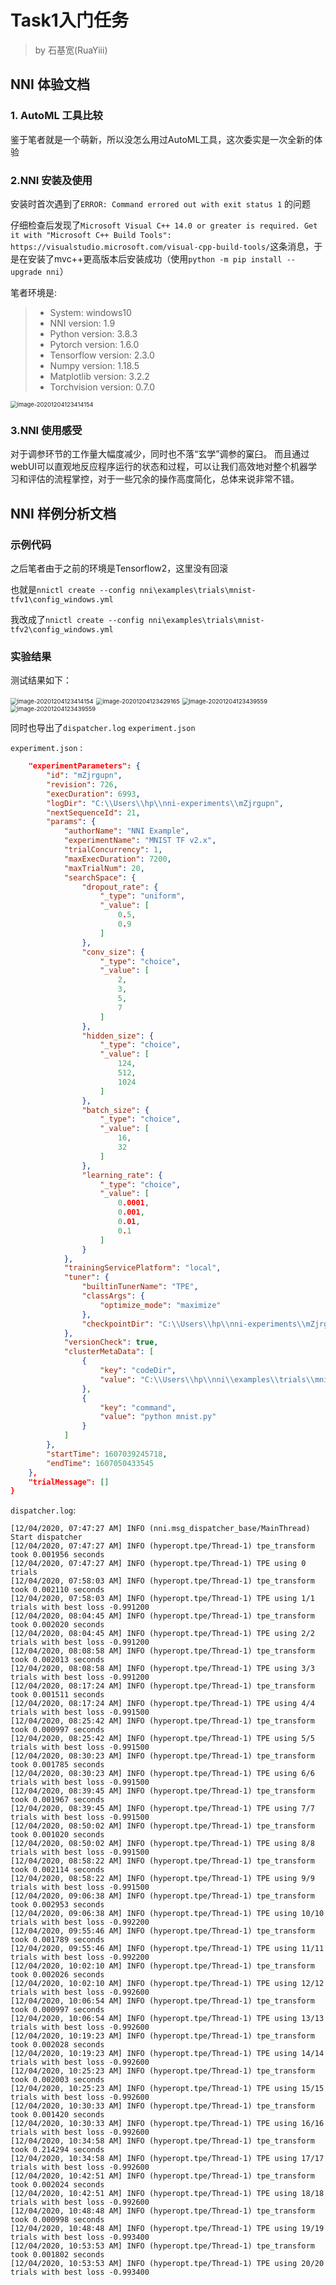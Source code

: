 # Task1入门任务

> by 石基宽(RuaYiii)
## NNI 体验文档

### 1. AutoML 工具比较

鉴于笔者就是一个萌新，所以没怎么用过AutoML工具，这次委实是一次全新的体验


### 2.NNI 安装及使用

安装时首次遇到了`ERROR: Command errored out with exit status 1` 的问题

仔细检查后发现了`Microsoft Visual C++ 14.0 or greater is required. Get it with "Microsoft C++ Build Tools": https://visualstudio.microsoft.com/visual-cpp-build-tools/`这条消息，于是在安装了mvc++更高版本后安装成功（使用`python -m pip install --upgrade nni`）

笔者环境是: 
 
> - System: windows10
> - NNI version: 1.9
> - Python version: 3.8.3
> - Pytorch version: 1.6.0
> - Tensorflow version: 2.3.0
> - Numpy version: 1.18.5
> - Matplotlib version: 3.2.2 
> - Torchvision version: 0.7.0
 

<img src="img\image-20201204123152120.png" alt="image-20201204123414154" style="zoom:67%;" />

### 3.NNI 使用感受 

对于调参环节的工作量大幅度减少，同时也不落“玄学”调参的窠臼。
而且通过webUI可以直观地反应程序运行的状态和过程，可以让我们高效地对整个机器学习和评估的流程掌控，对于一些冗余的操作高度简化，总体来说非常不错。

## NNI 样例分析文档

### 示例代码

之后笔者由于之前的环境是Tensorflow2，这里没有回滚

也就是`nnictl create --config nni\examples\trials\mnist-tfv1\config_windows.yml`

我改成了`nnictl create --config nni\examples\trials\mnist-tfv2\config_windows.yml`

### 实验结果

测试结果如下：

<img src="img\image-20201204123414154.png" alt="image-20201204123414154" style="zoom:67%;" />

<img src="img\image-20201204123429165.png" alt="image-20201204123429165" style="zoom:67%;" />

<img src="img\image-20201204123439559.png" alt="image-20201204123439559" style="zoom:67%;" />

<img src="img\image-20201204123500694.png" alt="image-20201204123439559" style="zoom:67%;" />

同时也导出了`dispatcher.log` `experiment.json`

`experiment.json` :

```json
    "experimentParameters": {
        "id": "mZjrgupn",
        "revision": 726,
        "execDuration": 6993,
        "logDir": "C:\\Users\\hp\\nni-experiments\\mZjrgupn",
        "nextSequenceId": 21,
        "params": {
            "authorName": "NNI Example",
            "experimentName": "MNIST TF v2.x",
            "trialConcurrency": 1,
            "maxExecDuration": 7200,
            "maxTrialNum": 20,
            "searchSpace": {
                "dropout_rate": {
                    "_type": "uniform",
                    "_value": [
                        0.5,
                        0.9
                    ]
                },
                "conv_size": {
                    "_type": "choice",
                    "_value": [
                        2,
                        3,
                        5,
                        7
                    ]
                },
                "hidden_size": {
                    "_type": "choice",
                    "_value": [
                        124,
                        512,
                        1024
                    ]
                },
                "batch_size": {
                    "_type": "choice",
                    "_value": [
                        16,
                        32
                    ]
                },
                "learning_rate": {
                    "_type": "choice",
                    "_value": [
                        0.0001,
                        0.001,
                        0.01,
                        0.1
                    ]
                }
            },
            "trainingServicePlatform": "local",
            "tuner": {
                "builtinTunerName": "TPE",
                "classArgs": {
                    "optimize_mode": "maximize"
                },
                "checkpointDir": "C:\\Users\\hp\\nni-experiments\\mZjrgupn\\checkpoint"
            },
            "versionCheck": true,
            "clusterMetaData": [
                {
                    "key": "codeDir",
                    "value": "C:\\Users\\hp\\nni\\examples\\trials\\mnist-tfv2\\."
                },
                {
                    "key": "command",
                    "value": "python mnist.py"
                }
            ]
        },
        "startTime": 1607039245718,
        "endTime": 1607050433545
    },
    "trialMessage": []
}
```

`dispatcher.log`: 

```log
[12/04/2020, 07:47:27 AM] INFO (nni.msg_dispatcher_base/MainThread) Start dispatcher
[12/04/2020, 07:47:27 AM] INFO (hyperopt.tpe/Thread-1) tpe_transform took 0.001956 seconds
[12/04/2020, 07:47:27 AM] INFO (hyperopt.tpe/Thread-1) TPE using 0 trials
[12/04/2020, 07:58:03 AM] INFO (hyperopt.tpe/Thread-1) tpe_transform took 0.002110 seconds
[12/04/2020, 07:58:03 AM] INFO (hyperopt.tpe/Thread-1) TPE using 1/1 trials with best loss -0.991200
[12/04/2020, 08:04:45 AM] INFO (hyperopt.tpe/Thread-1) tpe_transform took 0.002020 seconds
[12/04/2020, 08:04:45 AM] INFO (hyperopt.tpe/Thread-1) TPE using 2/2 trials with best loss -0.991200
[12/04/2020, 08:08:58 AM] INFO (hyperopt.tpe/Thread-1) tpe_transform took 0.002013 seconds
[12/04/2020, 08:08:58 AM] INFO (hyperopt.tpe/Thread-1) TPE using 3/3 trials with best loss -0.991200
[12/04/2020, 08:17:24 AM] INFO (hyperopt.tpe/Thread-1) tpe_transform took 0.001511 seconds
[12/04/2020, 08:17:24 AM] INFO (hyperopt.tpe/Thread-1) TPE using 4/4 trials with best loss -0.991500
[12/04/2020, 08:25:42 AM] INFO (hyperopt.tpe/Thread-1) tpe_transform took 0.000997 seconds
[12/04/2020, 08:25:42 AM] INFO (hyperopt.tpe/Thread-1) TPE using 5/5 trials with best loss -0.991500
[12/04/2020, 08:30:23 AM] INFO (hyperopt.tpe/Thread-1) tpe_transform took 0.001785 seconds
[12/04/2020, 08:30:23 AM] INFO (hyperopt.tpe/Thread-1) TPE using 6/6 trials with best loss -0.991500
[12/04/2020, 08:39:45 AM] INFO (hyperopt.tpe/Thread-1) tpe_transform took 0.001967 seconds
[12/04/2020, 08:39:45 AM] INFO (hyperopt.tpe/Thread-1) TPE using 7/7 trials with best loss -0.991500
[12/04/2020, 08:50:02 AM] INFO (hyperopt.tpe/Thread-1) tpe_transform took 0.001020 seconds
[12/04/2020, 08:50:02 AM] INFO (hyperopt.tpe/Thread-1) TPE using 8/8 trials with best loss -0.991500
[12/04/2020, 08:58:22 AM] INFO (hyperopt.tpe/Thread-1) tpe_transform took 0.002114 seconds
[12/04/2020, 08:58:22 AM] INFO (hyperopt.tpe/Thread-1) TPE using 9/9 trials with best loss -0.991500
[12/04/2020, 09:06:38 AM] INFO (hyperopt.tpe/Thread-1) tpe_transform took 0.002953 seconds
[12/04/2020, 09:06:38 AM] INFO (hyperopt.tpe/Thread-1) TPE using 10/10 trials with best loss -0.992200
[12/04/2020, 09:55:46 AM] INFO (hyperopt.tpe/Thread-1) tpe_transform took 0.001789 seconds
[12/04/2020, 09:55:46 AM] INFO (hyperopt.tpe/Thread-1) TPE using 11/11 trials with best loss -0.992200
[12/04/2020, 10:02:10 AM] INFO (hyperopt.tpe/Thread-1) tpe_transform took 0.002026 seconds
[12/04/2020, 10:02:10 AM] INFO (hyperopt.tpe/Thread-1) TPE using 12/12 trials with best loss -0.992600
[12/04/2020, 10:06:54 AM] INFO (hyperopt.tpe/Thread-1) tpe_transform took 0.000997 seconds
[12/04/2020, 10:06:54 AM] INFO (hyperopt.tpe/Thread-1) TPE using 13/13 trials with best loss -0.992600
[12/04/2020, 10:19:23 AM] INFO (hyperopt.tpe/Thread-1) tpe_transform took 0.002028 seconds
[12/04/2020, 10:19:23 AM] INFO (hyperopt.tpe/Thread-1) TPE using 14/14 trials with best loss -0.992600
[12/04/2020, 10:25:23 AM] INFO (hyperopt.tpe/Thread-1) tpe_transform took 0.002003 seconds
[12/04/2020, 10:25:23 AM] INFO (hyperopt.tpe/Thread-1) TPE using 15/15 trials with best loss -0.992600
[12/04/2020, 10:30:33 AM] INFO (hyperopt.tpe/Thread-1) tpe_transform took 0.001420 seconds
[12/04/2020, 10:30:33 AM] INFO (hyperopt.tpe/Thread-1) TPE using 16/16 trials with best loss -0.992600
[12/04/2020, 10:34:58 AM] INFO (hyperopt.tpe/Thread-1) tpe_transform took 0.214294 seconds
[12/04/2020, 10:34:58 AM] INFO (hyperopt.tpe/Thread-1) TPE using 17/17 trials with best loss -0.992600
[12/04/2020, 10:42:51 AM] INFO (hyperopt.tpe/Thread-1) tpe_transform took 0.002024 seconds
[12/04/2020, 10:42:51 AM] INFO (hyperopt.tpe/Thread-1) TPE using 18/18 trials with best loss -0.992600
[12/04/2020, 10:48:48 AM] INFO (hyperopt.tpe/Thread-1) tpe_transform took 0.000998 seconds
[12/04/2020, 10:48:48 AM] INFO (hyperopt.tpe/Thread-1) TPE using 19/19 trials with best loss -0.993400
[12/04/2020, 10:53:53 AM] INFO (hyperopt.tpe/Thread-1) tpe_transform took 0.001802 seconds
[12/04/2020, 10:53:53 AM] INFO (hyperopt.tpe/Thread-1) TPE using 20/20 trials with best loss -0.993400
```



